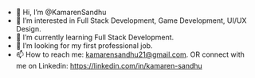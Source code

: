 - 👋 Hi, I’m @KamarenSandhu
- 👀 I’m interested in Full Stack Development, Game Development, UI/UX Design.
- 🌱 I’m currently learning Full Stack Development.
- 💞️ I’m looking for my first professional job.
- 📫 How to reach me: kamarensandhu21@gmail.com. OR connect with me on Linkedin: https://linkedin.com/in/kamaren-sandhu 

<!---
KamarenSandhu/KamarenSandhu is a ✨ special ✨ repository because its `README.md` (this file) appears on your GitHub profile.
You can click the Preview link to take a look at your changes.
--->
